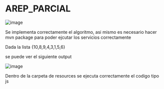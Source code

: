 # AREP_PARCIAL

![image](https://github.com/user-attachments/assets/6fbf8faf-e944-4e9b-9fdc-ccb8497e4250)

Se implementa correctamente el algoritmo, asi mismo es necesario hacer mvn package para poder ejcutar los servicios correctamente 

Dada la lista {10,8,9,4,3,1,5,6}


se puede ver el siguiente output

![image](https://github.com/user-attachments/assets/16a4b5dc-1bdb-4c7e-9e29-abc91a617c79)


Dentro de la carpeta de resources se ejecuta correctamente el codigo tipo js



